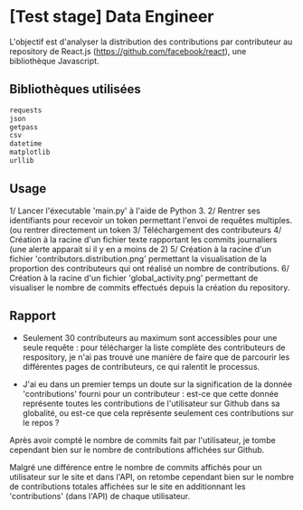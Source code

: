 # [Test stage] Data Engineer

L'objectif est d'analyser la distribution des contributions par contributeur au repository de React.js (https://github.com/facebook/react), une bibliothèque Javascript.

## Bibliothèques utilisées

```bash
requests
json
getpass
csv
datetime
matplotlib
urllib
```

## Usage

1/ Lancer l'éxecutable 'main.py' à l'aide de Python 3.
2/ Rentrer ses identifiants pour recevoir un token permettant l'envoi de requêtes multiples. (ou rentrer directement un token
3/ Téléchargement des contributeurs
4/ Création à la racine d'un fichier texte rapportant les commits journaliers (une alerte apparait si il y en a moins de 2)
5/ Création à la racine d'un fichier 'contributors.distribution.png'  permettant la visualisation de la proportion des contributeurs qui ont réalisé un nombre de contributions.
6/ Création à la racine d'un fichier 'global_activity.png' permettant de visualiser le nombre de commits effectués depuis la création du repository.


## Rapport

- Seulement 30 contributeurs au maximum sont accessibles pour une seule requête : pour télécharger la liste complète des contributeurs de respository, je n'ai pas trouvé une manière de faire que de parcourir les différentes pages de contributeurs, ce qui ralentit le processus.

- J'ai eu dans un premier temps un doute sur la signification de la donnée 'contributions' fourni pour un contributeur : est-ce que cette donnée représente toutes les contributions de l'utilisateur sur Github dans sa globalité, ou est-ce que cela représente seulement ces contributions sur le repos ?

Après avoir compté le nombre de commits fait par l'utilisateur, je tombe cependant bien sur le nombre de contributions affichées sur Github. 

Malgré une différence entre le nombre de commits affichés pour un utilisateur sur le site et dans l'API, on retombe cependant bien sur le nombre de contributions totales affichées sur le site en additionnant les 'contributions' (dans l'API) de chaque utilisateur.

